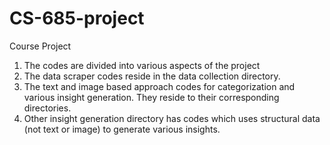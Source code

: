 # CS-685-project
Course Project
1. The codes are divided into various aspects of the project
1. The data scraper codes reside in the data collection directory.
1. The text and image based approach codes for categorization and various insight generation. They reside to their corresponding directories.
1. Other insight generation directory has codes which uses structural data (not text or image) to generate various insights.  